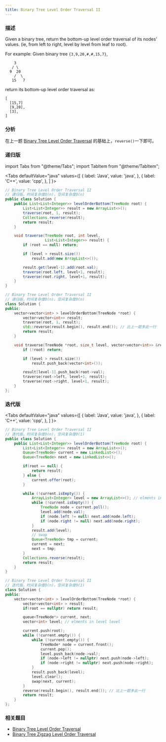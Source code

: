 ```yaml
---
title: Binary Tree Level Order Traversal II
---
```


### 描述

Given a binary tree, return the bottom-up level order traversal of its nodes' values. (ie, from left to right, level by level from leaf to root).

For example:
Given binary tree `{3,9,20,#,#,15,7}`,

```
    3
   / \
  9  20
    /  \
   15   7
```

return its bottom-up level order traversal as:

```
[
  [15,7]
  [9,20],
  [3],
]
```

### 分析

在上一题 [Binary Tree Level Order Traversal](binary-tree-level-order-traversal.md) 的基础上，`reverse()`一下即可。

### 递归版

import Tabs from "@theme/Tabs";
import TabItem from "@theme/TabItem";

<Tabs
defaultValue="java"
values={[
{ label: 'Java', value: 'java', },
{ label: 'C++', value: 'cpp', },
]
}>
<TabItem value="java">

```java
// Binary Tree Level Order Traversal II
// 递归版，时间复杂度O(n)，空间复杂度O(n)
public class Solution {
    public List<List<Integer>> levelOrderBottom(TreeNode root) {
        List<List<Integer>> result = new ArrayList<>();
        traverse(root, 1, result);
        Collections.reverse(result);
        return result;
    }

    void traverse(TreeNode root, int level,
                  List<List<Integer>> result) {
        if (root == null) return;

        if (level > result.size())
            result.add(new ArrayList<>());

        result.get(level-1).add(root.val);
        traverse(root.left, level+1, result);
        traverse(root.right, level+1, result);
    }
}
```

</TabItem>
<TabItem value="cpp">

```cpp
// Binary Tree Level Order Traversal II
// 递归版，时间复杂度O(n)，空间复杂度O(n)
class Solution {
public:
    vector<vector<int> > levelOrderBottom(TreeNode *root) {
        vector<vector<int>> result;
        traverse(root, 1, result);
        std::reverse(result.begin(), result.end()); // 比上一题多此一行
        return result;
    }

    void traverse(TreeNode *root, size_t level, vector<vector<int>> &result) {
        if (!root) return;

        if (level > result.size())
            result.push_back(vector<int>());

        result[level-1].push_back(root->val);
        traverse(root->left, level+1, result);
        traverse(root->right, level+1, result);
    }
};
```

</TabItem>
</Tabs>

### 迭代版

<Tabs
defaultValue="java"
values={[
{ label: 'Java', value: 'java', },
{ label: 'C++', value: 'cpp', },
]
}>
<TabItem value="java">

```java
// Binary Tree Level Order Traversal II
// 迭代版，时间复杂度O(n)，空间复杂度O(1)
public class Solution {
    public List<List<Integer>> levelOrderBottom(TreeNode root) {
        List<List<Integer>> result = new ArrayList<>();
        Queue<TreeNode> current = new LinkedList<>();
        Queue<TreeNode> next = new LinkedList<>();

        if(root == null) {
            return result;
        } else {
            current.offer(root);
        }

        while (!current.isEmpty()) {
            ArrayList<Integer> level = new ArrayList<>(); // elments in one level
            while (!current.isEmpty()) {
                TreeNode node = current.poll();
                level.add(node.val);
                if (node.left != null) next.add(node.left);
                if (node.right != null) next.add(node.right);
            }
            result.add(level);
            // swap
            Queue<TreeNode> tmp = current;
            current = next;
            next = tmp;
        }
        Collections.reverse(result);
        return result;
    }
}
```

</TabItem>
<TabItem value="cpp">

```cpp
// Binary Tree Level Order Traversal II
// 迭代版，时间复杂度O(n)，空间复杂度O(1)
class Solution {
public:
    vector<vector<int> > levelOrderBottom(TreeNode *root) {
        vector<vector<int> > result;
        if(root == nullptr) return result;

        queue<TreeNode*> current, next;
        vector<int> level; // elments in level level

        current.push(root);
        while (!current.empty()) {
            while (!current.empty()) {
                TreeNode* node = current.front();
                current.pop();
                level.push_back(node->val);
                if (node->left != nullptr) next.push(node->left);
                if (node->right != nullptr) next.push(node->right);
            }
            result.push_back(level);
            level.clear();
            swap(next, current);
        }
        reverse(result.begin(), result.end()); // 比上一题多此一行
        return result;
    }
};
```

</TabItem>
</Tabs>

### 相关题目

- [Binary Tree Level Order Traversal](binary-tree-level-order-traversal.md)
- [Binary Tree Zigzag Level Order Traversal](binary-tree-zigzag-level-order-traversal.md)
